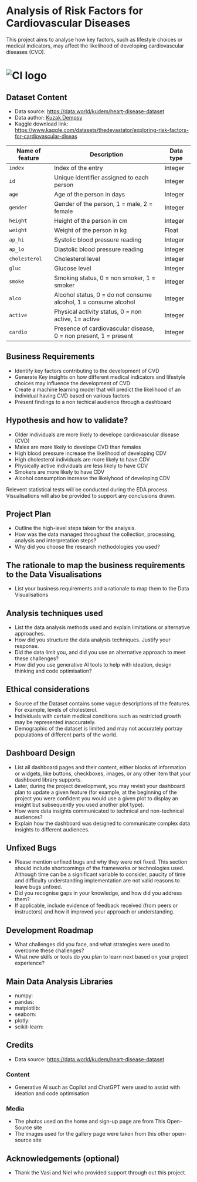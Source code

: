 # Analysis of Risk Factors for Cardiovascular Diseases

This project aims to analyse how key factors, such as lifestyle choices or medical indicators, may affect the likelihood of developing cardiovascular diseases (CVD).

# ![CI logo](https://codeinstitute.s3.amazonaws.com/fullstack/ci_logo_small.png)


## Dataset Content
- Data source: https://data.world/kudem/heart-disease-dataset
- Data author: [Kuzak Dempsy](https://data.world/kudem)
- Kaggle download link: https://www.kaggle.com/datasets/thedevastator/exploring-risk-factors-for-cardiovascular-diseas 

|Name of feature|Description|Data type|
| ----------- | ----------- | ----------- |
|`index`|Index of the entry|Integer|
|`id`|Unique identifier assigned to each person|Integer|
|`age`|Age of the person in days|Integer|
|`gender`|Gender of the person, 1 = male, 2 = female|Integer|
|`height`|Height of the person in cm|Integer|
|`weight`|Weight of the person in kg|Float|
|`ap_hi`|Systolic blood pressure reading|Integer|
|`ap_lo`|Diastolic blood pressure reading|Integer|
|`cholesterol`|Cholesterol level|Integer|
|`gluc`|Glucose level|Integer|
|`smoke`|Smoking status, 0 = non smoker, 1 = smoker|Integer|
|`alco`|Alcohol status, 0 = do not consume alcohol, 1 = consume alcohol|Integer|
|`active`|Physical activity status, 0 = non active, 1= active|Integer|
|`cardio`|Presence of cardiovascular disease, 0 = non present, 1 = present|Integer|


## Business Requirements
* Identify key factors contributing to the development of CVD
* Generate Key insights on how different medical indicators and lifestyle choices may influence the development of CVD
* Create a machine learning model that will predict the likelihood of an individual having CVD based on various factors
* Present findings to a non techical audience through a dashboard


## Hypothesis and how to validate?
- Older individuals are more likely to develope cardiovascular disease (CVD)
- Males are more likely to develope CVD than females
- High blood pressure increase the likelihood of developing CDV
- High cholesterol individuals are more likely to have CDV
- Physically active individuals are less likely to have CDV
- Smokers are more likely to have CDV
- Alcohol consumption increase the likelyhood of developing CDV

Relevent statistical tests will be conducted during the EDA process. Visualisations will also be provided to support any conclusions drawn.

## Project Plan
* Outline the high-level steps taken for the analysis.
* How was the data managed throughout the collection, processing, analysis and interpretation steps?
* Why did you choose the research methodologies you used?

## The rationale to map the business requirements to the Data Visualisations
* List your business requirements and a rationale to map them to the Data Visualisations

## Analysis techniques used
* List the data analysis methods used and explain limitations or alternative approaches.
* How did you structure the data analysis techniques. Justify your response.
* Did the data limit you, and did you use an alternative approach to meet these challenges?
* How did you use generative AI tools to help with ideation, design thinking and code optimisation?

## Ethical considerations
* Source of the Dataset contains some vague descriptions of the features. For example, levels of cholesterol.
* Individuals with certain medical conditions such as restricted growth may be represented inaccurately.
* Demographic of the dataset is limited and may not accurately portray populations of different parts of the world.

## Dashboard Design
* List all dashboard pages and their content, either blocks of information or widgets, like buttons, checkboxes, images, or any other item that your dashboard library supports.
* Later, during the project development, you may revisit your dashboard plan to update a given feature (for example, at the beginning of the project you were confident you would use a given plot to display an insight but subsequently you used another plot type).
* How were data insights communicated to technical and non-technical audiences?
* Explain how the dashboard was designed to communicate complex data insights to different audiences. 

## Unfixed Bugs
* Please mention unfixed bugs and why they were not fixed. This section should include shortcomings of the frameworks or technologies used. Although time can be a significant variable to consider, paucity of time and difficulty understanding implementation are not valid reasons to leave bugs unfixed.
* Did you recognise gaps in your knowledge, and how did you address them?
* If applicable, include evidence of feedback received (from peers or instructors) and how it improved your approach or understanding.

## Development Roadmap
* What challenges did you face, and what strategies were used to overcome these challenges?
* What new skills or tools do you plan to learn next based on your project experience? 


## Main Data Analysis Libraries
* numpy:
* pandas:
* matplotlib:
* seaborn:
* plotly:
* scikit-learn:



## Credits 

- Data source: https://data.world/kudem/heart-disease-dataset

### Content 

- Generative AI such as Copilot and ChatGPT were used to assist with ideation and code optimisation

### Media

- The photos used on the home and sign-up page are from This Open-Source site
- The images used for the gallery page were taken from this other open-source site



## Acknowledgements (optional)
* Thank the Vasi and Niel who provided support through out this project.